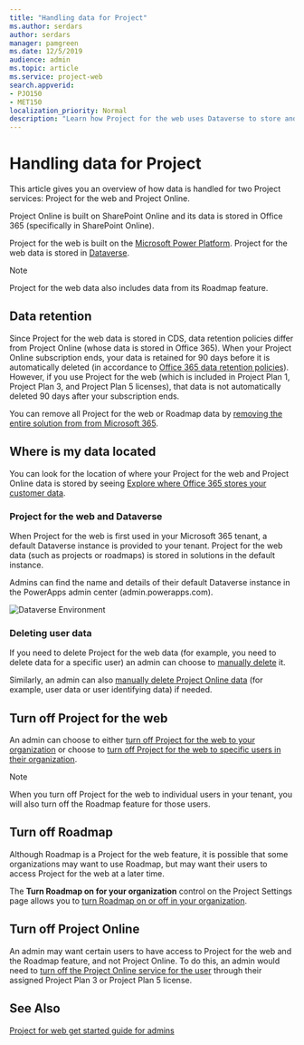 ```yaml
---
title: "Handling data for Project"
ms.author: serdars
author: serdars
manager: pamgreen
ms.date: 12/5/2019
audience: admin
ms.topic: article
ms.service: project-web
search.appverid: 
- PJO150
- MET150
localization_priority: Normal
description: "Learn how Project for the web uses Dataverse to store and manage data."
---
```


# Handling data for Project

This article gives you an overview of how data is handled for two Project services: Project for the web and Project Online. 

Project Online is built on SharePoint Online and its data is stored in Office 365 (specifically in SharePoint Online).

Project for the web is built on the [Microsoft Power Platform](https://powerplatform.microsoft.com/). Project for the web data is stored in [Dataverse](https://docs.microsoft.com/powerapps/maker/common-data-service/data-platform-intro).


> [!Note] 
> Project for the web data also includes data from its Roadmap feature. 

## Data retention

Since Project for the web data is stored in CDS, data retention policies differ from Project Online (whose data is stored in Office 365).  When your Project Online subscription ends, your data is retained for 90 days before it is automatically deleted (in accordance to [Office 365 data retention policies](https://docs.microsoft.com/microsoft-365/compliance/retention-policies)).  However, if you use Project for the web (which is included in Project Plan 1, Project Plan 3, and Project Plan 5 licenses), that data is not automatically deleted 90 days after your subscription ends. 

You can remove all Project for the web or Roadmap data by [removing the entire solution from from Microsoft 365](https://docs.microsoft.com/project-for-the-web/remove-roadmap-from-office-365).


## Where is my data located

You can look for the location of where your Project for the web and Project Online data is stored by seeing [Explore where Office 365 stores your customer data](https://products.office.com/where-is-your-data-located?rtc=1). 

### Project for the web and Dataverse

When Project for the web is first used in your Microsoft 365 tenant, a default Dataverse instance is provided to your tenant.  Project for the web data (such as projects or roadmaps) is stored in solutions in the default instance.

Admins can find the name and details of their default Dataverse instance in the PowerApps admin center (admin.powerapps.com).  

![Dataverse Environment](media/PowerAppsEnvironment.png)

### Deleting user data

If you need to delete Project for the web data (for example, you need to delete data for a specific user) an admin can choose to [manually delete](delete-user-data-from-project-for-the-web.md) it.

Similarly, an admin can also [manually delete Project Online data](https://docs.microsoft.com/projectonline/delete-user-data-from-project-online) (for example, user data or user identifying data) if needed.

## Turn off Project for the web

An admin can choose to either [turn off Project for the web to your organization](https://docs.microsoft.com/project-for-the-web/turn-project-for-the-web-off#turn-project-for-the-web-on-or-off-for-all-users-in-your-organization) or choose to [turn off Project for the web to specific users in their organization](https://docs.microsoft.com/project-for-the-web/turn-project-for-the-web-off#turn-off-project-for-the-web-for-specific-users-in-your-organization). 

 > [!Note] 
 > When you turn off Project for the web to individual users in your tenant, you will also turn off the Roadmap feature for those users.

## Turn off Roadmap 

Although Roadmap is a Project for the web feature, it is possible that some organizations may want to use Roadmap, but may want their users to access Project for the web at a later time.

The **Turn Roadmap on for your organization** control on the Project Settings page allows you to [turn Roadmap on or off in your organization](https://docs.microsoft.com/project-for-the-web/turn-roadmap-on-or-off). </br>
 

## Turn off Project Online

An admin may want certain users to have access to Project for the web and the Roadmap feature, and not Project Online. To do this, an admin would need to [turn off the Project Online service for the user](https://docs.microsoft.com/project-for-the-web/turn-project-for-the-web-off#turn-off-project-online) through their assigned Project Plan 3 or Project Plan 5 license.

## See Also
  

[Project for web get started guide for admins](project-for-the-web-get-started-guide-for-admins.md)


